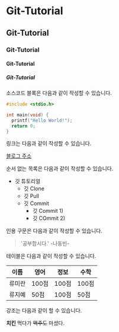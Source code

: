 # Git-Tutorial
## Git-Tutorial
### Git-Tutorial
#### Git-Tutorial
##### Git-Tutorial

소스코드 블록은 다음과 같이 작성할 수 있습니다.

```c
#include <stdio.h>

int main(void) {
  printf("Hello World!");
  return 0;
}
```

링크는 다음과 같이 작성할 수 있습니다.

[블로그 주소](https://https://blog.naver.com/ndb796)

순서 없는 목록은 다음과 같이 작성할 수 있습니다.

* 깃 튜토리얼
  * 깃 Clone
  * 깃 Pull
  * 깃 Commit
    * 깃 Commit 1)
    * 깃 COmmit 2)
   
인용 구문은 다음과 같이 작성할 수 있습니다.

> '공부합시다.' -나동빈-

테이블은 다음과 같이 작성할 수 있습니다.

이름|영어|정보|수학
---|---|---|---|
류미란|100점|100점|100점
류지예|50점|100점|50점

강조는 다음과 같이 할 수 있습니다.

**치킨** 먹다가 ~~맥주도~~ 마셨다.
